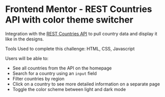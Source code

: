 # Frontend Mentor - REST Countries API with color theme switcher

Integration with the [REST Countries API](https://restcountries.com) to pull country data and display it like in the designs.

Tools Used to complete this challenge:
  HTML, CSS, Javascript

Users will be able to:

- See all countries from the API on the homepage
- Search for a country using an `input` field
- Filter countries by region
- Click on a country to see more detailed information on a separate page
- Toggle the color scheme between light and dark mode


